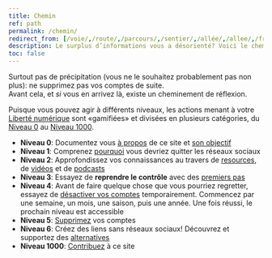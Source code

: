 ```yaml
---
title: Chemin
ref: path
permalink: /chemin/
redirect_from: [/voie/,/route/,/parcours/,/sentier/,/allée/,/allee/,/fr/path/,/pathfr/,/path-fr/,/path/fr/]
description: Le surplus d’informations vous a désorienté? Voici le chemin à suivre pour vous libérer de la dépendance aux réseaux sociaux.
toc: false
---
```

Surtout pas de précipitation (vous ne le souhaitez probablement pas non plus): ne supprimez pas vos comptes de suite.  
Avant cela, et *si* vous en arrivez là, existe un cheminement de réflexion.

<div class='blue box'>
	Puisque vous pouvez agir à différents niveaux, les actions menant à votre <a href='https://tommi.space/internet-freedom' target='_blank' title='“Internet Freedom„ dans Tommi’s notes'>Liberté numérique</a> sont «gamifiées» et divisées en plusieurs catégories, du <a href='/n00'>Niveau 0</a> au <a href='/n1000'>Niveau 1000</a>.
</div>

- **Niveau 0**: Documentez vous [à propos](/àPropos 'À propos de quitsocialmedia.club') de ce site et [son objectif](/àPropos#objectif 'Objectif – quitsocialmedia.club')
- **Niveau 1**: Comprenez [pourquoi](/pourquoi 'Pourquoi') vous devriez quitter les réseaux sociaux
- **Niveau 2**: Approfondissez vos connaissances au travers de [resources](/liens 'Liens'), de [vidéos](/regarder 'Regarder') et de [podcasts](/écouter 'Écouter')
- **Niveau 3**: Essayez de **reprendre le contrôle** avec des [premiers pas](https://www.humanetech.com/take-control 'Take Control – Humane Center of Technology')
- **Niveau 4**: Avant de faire quelque chose que vous pourriez regretter, essayez de <u>désactiver vos comptes</u> temporairement. Commencez par une semaine, un mois, une saison, puis une année. Une fois réussi, le prochain niveau est accessible
- **Niveau 5**: [Supprimez](/supprimer 'Supprimer') vos comptes
- **Niveau 6**: Créez des liens sans réseaux sociaux! Découvrez et supportez des [alternatives](/solutions 'Alternatives et Solutions')
- **Niveau 1000**: [Contribuez](/contribuer 'Contribuer') à ce site
